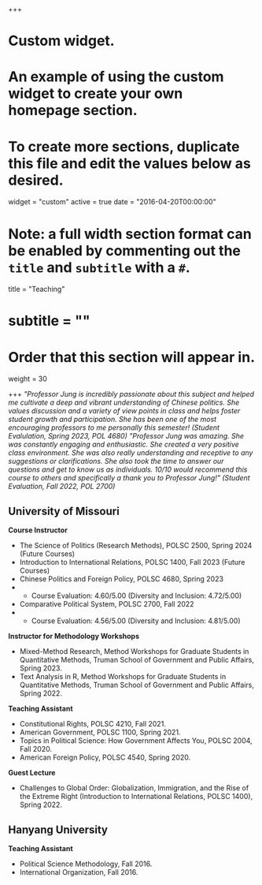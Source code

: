 +++
# Custom widget.
# An example of using the custom widget to create your own homepage section.
# To create more sections, duplicate this file and edit the values below as desired.
widget = "custom"
active = true
date = "2016-04-20T00:00:00"

# Note: a full width section format can be enabled by commenting out the `title` and `subtitle` with a `#`.
title = "Teaching"
# subtitle = ""


# Order that this section will appear in.
weight = 30


+++
_"Professor Jung is incredibly passionate about this subject and helped me cultivate a deep and vibrant understanding of Chinese  politics. She values discussion and a variety of view points in class and helps foster student growth and participation. She has  been one of the most encouraging professors to me personally this semester! (Student Evalulation, Spring 2023, POL 4680)_
_"Professor Jung was amazing. She was constantly engaging and enthusiastic. She created a very positive class environment. She  was also really understanding and receptive to any suggestions or clarifications. She also took the time to answer our questions  and get to know us as individuals. 10/10 would recommend this course to others and  specifically a thank you to Professor Jung!" (Student Evaluation, Fall 2022, POL 2700)_

<h2>University of Missouri</h2>

<b>Course Instructor</b>
+ The Science of Politics (Research Methods), POLSC 2500, Spring 2024 (Future Courses)
+ Introduction to International Relations, POLSC 1400, Fall 2023 (Future Courses)
+ Chinese Politics and Foreign Policy, POLSC 4680, Spring 2023 
+ + Course Evaluation: 4.60/5.00 (Diversity and Inclusion: 4.72/5.00)
+ Comparative Political System, POLSC 2700, Fall 2022
+ + Course Evaluation: 4.56/5.00 (Diversity and Inclusion: 4.81/5.00)

<b>Instructor for Methodology Workshops</b>
+ Mixed-Method Research, Method Workshops for Graduate Students in Quantitative Methods, Truman School of Government and Public Affairs, Spring 2023.
+ Text Analysis in R, Method Workshops for Graduate Students in Quantitative Methods, Truman School of Government and Public Affairs, Spring 2022.

<b>Teaching Assistant</b>
+ Constitutional Rights, POLSC 4210, Fall 2021.
+ American Government, POLSC 1100, Spring 2021.
+ Topics in Political Science: How Government Affects You, POLSC 2004, Fall 2020.
+ American Foreign Policy, POLSC 4540, Spring 2020.

<b>Guest Lecture</b>
+ Challenges to Global Order: Globalization, Immigration, and the Rise of the Extreme Right (Introduction to International Relations, POLSC 1400), Spring 2022. 

<h2>Hanyang University</h2>

<b>Teaching Assistant</b>
+ Political Science Methodology, Fall 2016.
+ International Organization, Fall 2016.
